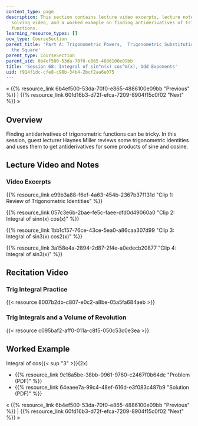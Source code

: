 ```yaml
---
content_type: page
description: This section contains lecture video excerpts, lecture notes, a problem
  solving video, and a worked example on finding antiderivatives of trigonometric
  functions.
learning_resource_types: []
ocw_type: CourseSection
parent_title: 'Part A: Trigonometric Powers,  Trigonometric Substitution and Completing
  the Square'
parent_type: CourseSection
parent_uid: 6b4ef500-53da-70f0-e865-4886100e09bb
title: 'Session 68: Integral of sin^n(x) cos^m(x), Odd Exponents'
uid: f914f1dc-cfe8-c98b-34b4-2bcf2aa6e075
---
```


« {{% resource_link 6b4ef500-53da-70f0-e865-4886100e09bb "Previous" %}} | {{% resource_link 60fd16b3-d72f-efca-7209-8904f15c0f02 "Next" %}} »

Overview
--------

Finding antiderivatives of trigonometric functions can be tricky. In this session, guest lecturer Haynes Miller reviews some trigonometric identities and uses them to get antiderivatives for some products of sine and cosine.

Lecture Video and Notes
-----------------------

### Video Excerpts

{{% resource_link e99b3a88-f6ef-4a63-454b-2367b37f131d "Clip 1: Review of Trigonometric Identities" %}}

{{% resource_link 057c3e6b-2bae-fe5c-faee-dfd0d49060a0 "Clip 2: Integral of sinn(x) cos(x)" %}}

{{% resource_link 1bb1c157-76ce-43ce-5ea0-a86caa307d99 "Clip 3: Integral of sin3(x) cos2(x)" %}}

{{% resource_link 3a158e4a-2894-2d87-2f4e-a0edecb20877 "Clip 4: Integral of sin3(x)" %}}

Recitation Video
----------------

### Trig Integral Practice

{{< resource 8007b2db-c807-e0c2-a8be-05a5fa684aeb >}}

### Trig Integrals and a Volume of Revolution

{{< resource c095baf2-aff0-011a-c8f5-050c53c0e3ea >}}

Worked Example
--------------

Integral of cos{{< sup "3" >}}(2x)

*   {{% resource_link 9c16a5be-38bb-0961-9760-c2467f0b64dc "Problem (PDF)" %}}
*   {{% resource_link 64eaee7a-99c4-48ef-616d-e3f083c487b9 "Solution (PDF)" %}}

« {{% resource_link 6b4ef500-53da-70f0-e865-4886100e09bb "Previous" %}} | {{% resource_link 60fd16b3-d72f-efca-7209-8904f15c0f02 "Next" %}} »